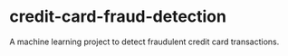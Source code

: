 # credit-card-fraud-detection
A machine learning project to detect fraudulent credit card transactions.
